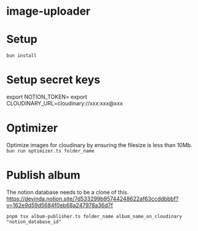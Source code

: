 # image-uploader

# Setup

`bun install`

# Setup secret keys

export NOTION_TOKEN=
export CLOUDINARY_URL=cloudinary://xxx:xxx@xxx


# Optimizer

Optimize images for cloudinary by ensuring the filesize is less than 10Mb.
`bun run optimizer.ts folder_name`

# Publish album
The notion database needs to be a clone of this. 
https://devinda.notion.site/7d533299b95744248622af63ccddbbbf?v=162e9d59d5684f0eb68a247978a36d7f

`pnpm tsx album-publisher.ts folder_name album_name_on_cloudinary "notion_database_id"`